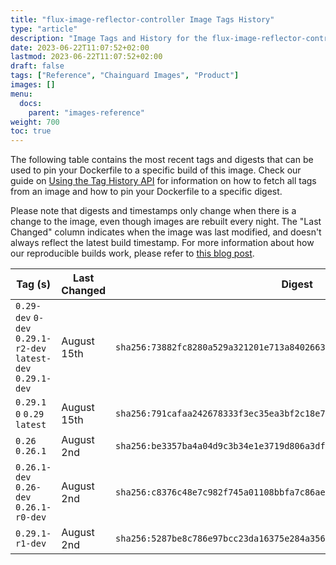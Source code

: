 ```yaml
---
title: "flux-image-reflector-controller Image Tags History"
type: "article"
description: "Image Tags and History for the flux-image-reflector-controller Chainguard Image"
date: 2023-06-22T11:07:52+02:00
lastmod: 2023-06-22T11:07:52+02:00
draft: false
tags: ["Reference", "Chainguard Images", "Product"]
images: []
menu:
  docs:
    parent: "images-reference"
weight: 700
toc: true
---
```


The following table contains the most recent tags and digests that can be used to pin your Dockerfile to a specific build of this image. Check our guide on [Using the Tag History API](/chainguard/chainguard-images/using-the-tag-history-api/) for information on how to fetch all tags from an image and how to pin your Dockerfile to a specific digest.

Please note that digests and timestamps only change when there is a change to the image, even though images are rebuilt every night. The "Last Changed" column indicates when the image was last modified, and doesn't always reflect the latest build timestamp. For more information about how our reproducible builds work, please refer to [this blog post](https://www.chainguard.dev/unchained/reproducing-chainguards-reproducible-image-builds).

| Tag (s)                                                       | Last Changed | Digest                                                                    |
|---------------------------------------------------------------|--------------|---------------------------------------------------------------------------|
|  `0.29-dev` `0-dev` `0.29.1-r2-dev` `latest-dev` `0.29.1-dev` | August 15th  | `sha256:73882fc8280a529a321201e713a84026634d59f2f1b2b5f559331b54961b4df6` |
|  `0.29.1` `0` `0.29` `latest`                                 | August 15th  | `sha256:791cafaa242678333f3ec35ea3bf2c18e7cef724115597b136e2d99197543eef` |
|  `0.26` `0.26.1`                                              | August 2nd   | `sha256:be3357ba4a04d9c3b34e1e3719d806a3df4911ce14d982da8de227be86aaa648` |
|  `0.26.1-dev` `0.26-dev` `0.26.1-r0-dev`                      | August 2nd   | `sha256:c8376c48e7c982f745a01108bbfa7c86ae3cce1217d411b5ffe5dc393d29b102` |
|  `0.29.1-r1-dev`                                              | August 2nd   | `sha256:5287be8c786e97bcc23da16375e284a35682bd8a98fc169664decbef5d2efa5b` |

